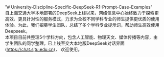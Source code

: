 "# University-Discipline-Specific-DeepSeek-R1-Prompt-Case-Examples"   
自上海交通大学本地部署的DeepSeek上线以来，网络信息中心始终致力于探索更高效、更具针对性的服务模式，力求为全校不同学科专业的师生提供更优质的使用体验。为此，我们招募学生团队，总结了多个学科专业提示词，帮助师生高效使用Deepseek。  
本项目目前共整理5个学科方向，包含人工智能、物理天文、媒体传播等内容，由学生团队的同学整理。已上线至交大本地版DeepSeek对话界面(https://chat.sjtu.edu.cn)， 欢迎使用。  
